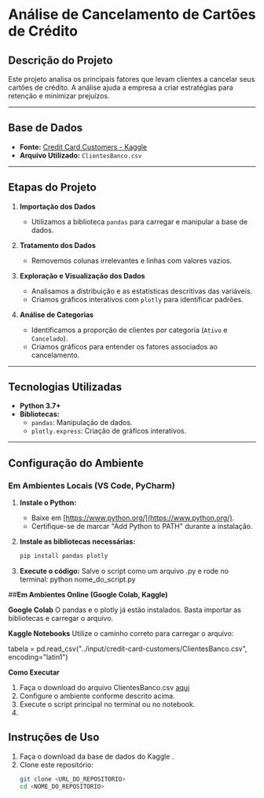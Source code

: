 # Análise de Cancelamento de Cartões de Crédito

## Descrição do Projeto

Este projeto analisa os principais fatores que levam clientes a cancelar seus cartões de crédito. A análise ajuda a empresa a criar estratégias para retenção e minimizar prejuízos.

---

## Base de Dados

- **Fonte:** [Credit Card Customers - Kaggle](https://www.kaggle.com/sakshigoyal7/credit-card-customers)  
- **Arquivo Utilizado:** `ClientesBanco.csv`

---

## Etapas do Projeto

1. **Importação dos Dados**  
   - Utilizamos a biblioteca `pandas` para carregar e manipular a base de dados.  
   
2. **Tratamento dos Dados**  
   - Removemos colunas irrelevantes e linhas com valores vazios.  

3. **Exploração e Visualização dos Dados**  
   - Analisamos a distribuição e as estatísticas descritivas das variáveis.  
   - Criamos gráficos interativos com `plotly` para identificar padrões.

4. **Análise de Categorias**  
   - Identificamos a proporção de clientes por categoria (`Ativo` e `Cancelado`).  
   - Criamos gráficos para entender os fatores associados ao cancelamento.

---

## Tecnologias Utilizadas

- **Python 3.7+**
- **Bibliotecas:**
  - `pandas`: Manipulação de dados.
  - `plotly.express`: Criação de gráficos interativos.

---

## Configuração do Ambiente

### Em Ambientes Locais (VS Code, PyCharm)

1. **Instale o Python:**  
   - Baixe em [https://www.python.org/](https://www.python.org/).  
   - Certifique-se de marcar "Add Python to PATH" durante a instalação.  

2. **Instale as bibliotecas necessárias:**  
   ```bash
   pip install pandas plotly

3. **Execute o código:**
Salve o script como um arquivo .py e rode no terminal:
python nome_do_script.py

##**Em Ambientes Online (Google Colab, Kaggle)**

**Google Colab**
O pandas e o plotly já estão instalados. Basta importar as bibliotecas e carregar o arquivo.

**Kaggle Notebooks**
Utilize o caminho correto para carregar o arquivo:

tabela = pd.read_csv("../input/credit-card-customers/ClientesBanco.csv", encoding="latin1")

**Como Executar**
1. Faça o download do arquivo ClientesBanco.csv [aqui](https://www.kaggle.com/sakshigoyal7/credit-card-customers)
2. Configure o ambiente conforme descrito acima.
3. Execute o script principal no terminal ou no notebook.
4. 
## Instruções de Uso

1. Faça o download da base de dados do Kaggle .  
2. Clone este repositório:  
   ```bash
   git clone <URL_DO_REPOSITORIO>
   cd <NOME_DO_REPOSITORIO>
